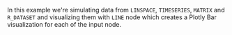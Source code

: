 In this example we're simulating data from `LINSPACE`, `TIMESERIES`, `MATRIX` and `R_DATASET` and visualizing them with `LINE` node which creates a Plotly Bar visualization for each of the input node.
